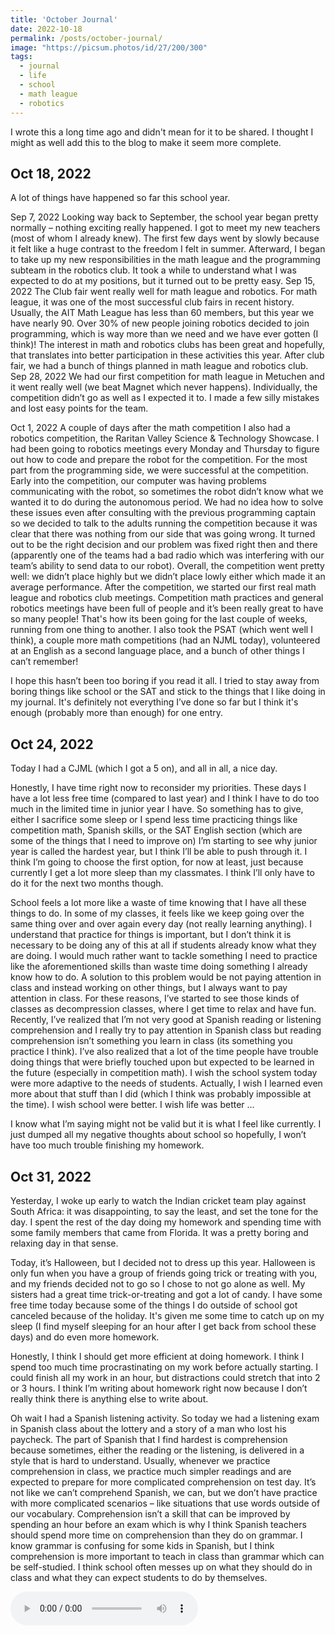```yaml
---
title: 'October Journal'
date: 2022-10-18
permalink: /posts/october-journal/
image: "https://picsum.photos/id/27/200/300"
tags:
  - journal
  - life
  - school
  - math league
  - robotics
---
```


I wrote this a long time ago and didn't mean for it to be shared. I thought I might as well add this to the blog to make it seem more complete.

## Oct 18, 2022
A lot of things have happened so far this school year. 

Sep 7, 2022 Looking way back to September, the school year began pretty normally – nothing exciting really happened. I got to meet my new teachers (most of whom I already knew). The first few days went by slowly because it felt like a huge contrast to the freedom I felt in summer. Afterward, I began to take up my new responsibilities in the math league and the programming subteam in the robotics club. It took a while to understand what I was expected to do at my positions, but it turned out to be pretty easy. Sep 15, 2022 The Club fair went really well for math league and robotics. For math league, it was one of the most successful club fairs in recent history. Usually, the AIT Math League has less than 60 members, but this year we have nearly 90. Over 30% of new people joining robotics decided to join programming, which is way more than we need and we have ever gotten (I think)! The interest in math and robotics clubs has been great and hopefully, that translates into better participation in these activities this year. After club fair, we had a bunch of things planned in math league and robotics club. Sep 28, 2022 We had our first competition for math league in Metuchen and it went really well (we beat Magnet which never happens). Individually, the competition didn’t go as well as I expected it to. I made a few silly mistakes and lost easy points for the team. 

Oct 1, 2022 A couple of days after the math competition I also had a robotics competition, the Raritan Valley Science & Technology Showcase. I had been going to robotics meetings every Monday and Thursday to figure out how to code and prepare the robot for the competition. For the most part from the programming side, we were successful at the competition. Early into the competition, our computer was having problems communicating with the robot, so sometimes the robot didn’t know what we wanted it to do during the autonomous period. We had no idea how to solve these issues even after consulting with the previous programming captain so we decided to talk to the adults running the competition because it was clear that there was nothing from our side that was going wrong. It turned out to be the right decision and our problem was fixed right then and there (apparently one of the teams had a bad radio which was interfering with our team’s ability to send data to our robot). Overall, the competition went pretty well: we didn’t place highly but we didn’t place lowly either which made it an average performance. After the competition, we started our first real math league and robotics club meetings. Competition math practices and general robotics meetings have been full of people and it’s been really great to have so many people! That's how its been going for the last couple of weeks, running from one thing to another. I also took the PSAT (which went well I think), a couple more math competitions (had an NJML today), volunteered at an English as a second language place, and a bunch of other things I can’t remember! 

I hope this hasn’t been too boring if you read it all. I tried to stay away from boring things like school or the SAT and stick to the things that I like doing in my journal. It's definitely not everything I’ve done so far but I think it's enough (probably more than enough) for one entry. 

## Oct 24, 2022
Today I had a CJML (which I got a 5 on), and all in all, a nice day. 

Honestly, I have time right now to reconsider my priorities. These days I have a lot less free time (compared to last year) and I think I have to do too much in the limited time in junior year I have. So something has to give, either I sacrifice some sleep or I spend less time practicing things like competition math, Spanish skills, or the SAT English section (which are some of the things that I need to improve on) I’m starting to see why junior year is called the hardest year, but I think I’ll be able to push through it. I think I’m going to choose the first option, for now at least, just because currently I get a lot more sleep than my classmates. I think I’ll only have to do it for the next two months though.

School feels a lot more like a waste of time knowing that I have all these things to do. In some of my classes, it feels like we keep going over the same thing over and over again every day (not really learning anything). I understand that practice for things is important, but I don’t think it is necessary to be doing any of this at all if students already know what they are doing. I would much rather want to tackle something I need to practice like the aforementioned skills than waste time doing something I already know how to do. A solution to this problem would be not paying attention in class and instead working on other things, but I always want to pay attention in class. For these reasons, I’ve started to see those kinds of classes as decompression classes, where I get time to relax and have fun. Recently, I’ve realized that I’m not very good at Spanish reading or listening comprehension and I really try to pay attention in Spanish class but reading comprehension isn’t something you learn in class (its something you practice I think). I’ve also realized that a lot of the time people have trouble doing things that were briefly touched upon but expected to be learned in the future (especially in competition math).  I wish the school system today were more adaptive to the needs of students. Actually, I wish I learned even more about that stuff than I did (which I think was probably impossible at the time). I wish school were better. I wish life was better … 

I know what I’m saying might not be valid but it is what I feel like currently. I just dumped all my negative thoughts about school so hopefully, I won’t have too much trouble finishing my homework.

## Oct 31, 2022
Yesterday, I woke up early to watch the Indian cricket team play against South Africa: it was disappointing, to say the least, and set the tone for the day. I spent the rest of the day doing my homework and spending time with some family members that came from Florida. It was a pretty boring and relaxing day in that sense. 

Today, it’s Halloween, but I decided not to dress up this year. Halloween is only fun when you have a group of friends going trick or treating with you, and my friends decided not to go so I chose to not go alone as well. My sisters had a great time trick-or-treating and got a lot of candy. I have some free time today because some of the things I do outside of school got canceled because of the holiday. It's given me some time to catch up on my sleep (I find myself sleeping for an hour after I get back from school these days) and do even more homework. 

Honestly, I think I should get more efficient at doing homework. I think I spend too much time procrastinating on my work before actually starting. I could finish all my work in an hour, but distractions could stretch that into 2 or 3 hours. I think I’m writing about homework right now because I don’t really think there is anything else to write about. 

Oh wait I had a Spanish listening activity. So today we had a listening exam in Spanish class about the lottery and a story of a man who lost his paycheck. The part of Spanish that I find hardest is comprehension because sometimes, either the reading or the listening, is delivered in a style that is hard to understand. Usually, whenever we practice comprehension in class, we practice much simpler readings and are expected to prepare for more complicated comprehension on test day. It’s not like we can’t comprehend Spanish, we can, but we don’t have practice with more complicated scenarios – like situations that use words outside of our vocabulary. Comprehension isn’t a skill that can be improved by spending an hour before an exam which is why I think Spanish teachers should spend more time on comprehension than they do on grammar. I know grammar is confusing for some kids in Spanish, but I think comprehension is more important to teach in class than grammar which can be self-studied. I think school often messes up on what they should do in class and what they can expect students to do by themselves.

<audio controls="controls">
  <source type="audio/mp3" src="/images/posts/other/November_Journal.mp3"></source>
  <p>Your browser does not support the audio element.</p>
</audio>